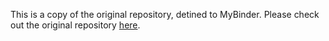 This is a copy of the original repository, detined to MyBinder. Please check out the original repository [here](https://github.com/math-econ-code/mec_optim). 
